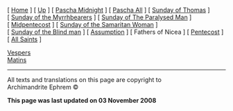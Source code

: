 \[ [Home](index.md) \] \[ [Up](pentecos.md) \]
\[ [Pascha Midnight](PaschaN.md) \] \[ [Pascha All](pascha.md) \]
\[ [Sunday of Thomas](ThomasSun.md) \]
\[ [Sunday of the Myrrhbearers](myrrh-sun.md) \]
\[ [Sunday of The Paralysed Man](ParalSun.md) \]
\[ [Midpentecost](midpent.md) \]
\[ [Sunday of the Samaritan Woman](SamarSun.md) \]
\[ [Sunday of the Blind man](blindsunday.md) \]
\[ [Assumption](assumpti.md) \] \[ Fathers of Nicea \]
\[ [Pentecost](PentAll.md) \] \[ [All Saints](allsaints.md) \]

[Vespers](FathVes.md)  
[Matins](FathMat.md)

-----

All texts and translations on this page are copyright to  
Archimandrite Ephrem ©

**This page was last updated on 03 November 2008**

